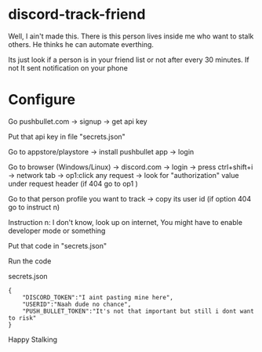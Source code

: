 # discord-track-friend
Well, I ain't made this. There is this person lives inside me who want to stalk others. He thinks he can automate everthing.

Its just look if a person is in your friend list or not after every 30 minutes. If not It sent notification on your phone

# Configure
Go pushbullet.com -> signup -> get api key

Put that api key in file "secrets.json"

Go to appstore/playstore -> install pushbullet app -> login

Go to browser (Windows/Linux) -> discord.com -> login -> press ctrl+shift+i -> network tab -> op1:click any request -> look for "authorization" value under request header (if 404 go to op1 )

Go to that person profile you want to track -> copy its user id (if option 404 go to instruct n)

Instruction n: I don't know, look up on internet, You might have to enable developer mode or something

Put that code in "secrets.json"

Run the code 

secrets.json
```
{
    "DISCORD_TOKEN":"I aint pasting mine here",
    "USERID":"Naah dude no chance",
    "PUSH_BULLET_TOKEN":"It's not that important but still i dont want to risk"
}
```

Happy Stalking 
